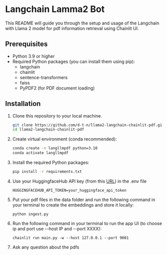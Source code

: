 # Langchain Lamma2 Bot
This README will guide you through the setup and usage of the Langchain with Llama 2 model for pdf information retrieval using Chainlit UI.

## Prerequisites

- Python 3.9 or higher
- Required Python packages (you can install them using pip):
    - langchain
    - chainlit
    - sentence-transformers
    - faiss
    - PyPDF2 (for PDF document loading)

## Installation

1. Clone this repository to your local machine.

    ```bash
    git clone https://github.com/d-t-n/llama2-langchain-chainlit-pdf.git
    cd llama2-langchain-chainlit-pdf
    ```

2. Create virtual environment (conda recommended):

    ```bash
    conda create -n langllmpdf python=3.10
    conda activate langllmpdf 
    ```

3. Install the required Python packages:

    ```bash
    pip install -r requirements.txt
    ```

4. Use your HuggingfaceHub API key (from this [URL](https://huggingface.co/settings/tokens)) in the .env file
   ```
   HUGGINGFACEHUB_API_TOKEN=your_huggingface_api_token
   ```

5. Put your pdf files in the data folder and run the following command in your terminal to create the embeddings and store it locally:
   ```
   python ingest.py
   ```

6. Run the following command in your terminal to run the app UI (to choose ip and port use --host IP and --port XXXX):
   ```
   chainlit run main.py -w --host 127.0.0.1 --port 9001
   ```

7. Ask any question about the pdfs